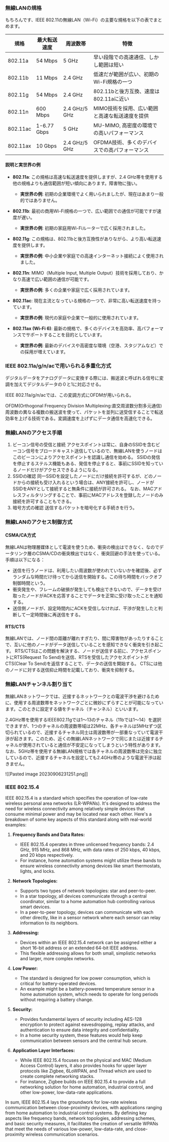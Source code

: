 ### 無線LANの規格
もちろんです、IEEE 802.11の無線LAN（Wi-Fi）の主要な規格を以下の表でまとめます。

| 規格       | 最大転送速度  | 周波数帯       | 特徴                                          |
|------------|--------------|----------------|-----------------------------------------------|
| 802.11a    | 54 Mbps      | 5 GHz          | 早い段階での高速通信、しかし範囲は短い           |
| 802.11b    | 11 Mbps      | 2.4 GHz        | 低速だが範囲が広い、初期のWi-Fi規格の一つ       |
| 802.11g    | 54 Mbps      | 2.4 GHz        | 802.11bと後方互換、速度は802.11aに近い          |
| 802.11n    | 600 Mbps     | 2.4 GHz/5 GHz  | MIMO技術を採用、広い範囲と高速な転送速度を提供  |
| 802.11ac   | 1-6.77 Gbps  | 5 GHz          | MU-MIMO, 高密度の環境での高いパフォーマンス    |
| 802.11ax   | 10 Gbps      | 2.4 GHz/5 GHz  | OFDMA技術、多くのデバイスでの高パフォーマンス   |

#### 説明と実世界の例

- **802.11a**: この規格は高速な転送速度を提供しますが、2.4 GHz帯を使用する他の規格よりも通信範囲が短い傾向にあります。障害物に強い。
    - **実世界の例**: 初期の企業環境でよく用いられましたが、現在はあまり一般的ではありません。

- **802.11b**: 最初の商用Wi-Fi規格の一つで、広い範囲での通信が可能ですが速度が遅い。
    - **実世界の例**: 初期の家庭用Wi-Fiルーターで広く採用されました。

- **802.11g**: この規格は、802.11bと後方互換性がありながら、より高い転送速度を提供します。
    - **実世界の例**: 中小企業や家庭での高速インターネット接続によく使用されました。

- **802.11n**: MIMO（Multiple Input, Multiple Output）技術を採用しており、かなり高速で広い範囲の通信が可能です。
    - **実世界の例**: 多くの企業や家庭で広く採用されています。

- **802.11ac**: 現在主流となっている規格の一つで、非常に高い転送速度を持っています。
    - **実世界の例**: 現代の家庭や企業で一般的に使用されています。

- **802.11ax (Wi-Fi 6)**: 最新の規格で、多くのデバイスを高効率、高パフォーマンスでサポートすることを目的としています。
    - **実世界の例**: 最新のデバイスや高密度な環境（空港、スタジアムなど）での採用が増えています。


### IEEE 802.11a/g/n/acで用いられる多重化方式
デジタルデータをアナログデータに変換する際には、搬送波と呼ばれる信号に変調を加えてデジタルデータの０と1に対応させる。

IEEE 802.11a/g/n/acでは、この変調方式にOFDMが用いられる。

OFDM(Orthogonal Frequency Division Multiplexing:直交周波数分割多元通信)
周波数の異なる複数の搬送波を使って、パケットを並列に送受信することで転送効率を上げる技術である。変調速度を上げずにデータ通信を高速化できる。

### 無線LANのアクセス手順
1. ビーコン信号の受信と接続
   アクセスポイントは常に、自身のSSIDを含むビーコン信号をブロードキャスト送信しているので、無線LANを使うノードはこのビーコンによりアクセスポイントを認識し通信を始める。
   SSIDの発信を停止するステルス機能もある、発信を停止すると、事前にSSIDを知っているノードだけがアクセスできるようになる。
2. SSIDの確認
   同一SSIDを設定したノードにだけ接続を許可するが、どのノードからの接続も受け入れるという場合は、ANY接続を許可し、ノードがSSIDをANYとして接続すると無条件に接続が許可される。
   なお、MACアドレスフィルタリングすることで、事前にMACアドレスを登録したノードのみ接続を許可することもできる。
3. 暗号方式の確認
   送信するパケットを暗号化する手続きを行う。

### 無線LANのアクセス制御方式

#### CSMA/CA方式
無線LANは物理層媒体として電波を使うため、衝突の検出はできなく、なのでデータリンク層のCSMA/CDの衝突検出ではなく、衝突回避の手法を使っている。
手順は以下になる：
- 送信を行うノードは、利用したい周波数が使われていないかを確認後、必ずランダムな時間だけ待ってから送信を開始する。この待ち時間をバックオフ制御時間という。
- 衝突発生や、フレームの破損が発生しても検出できないので、データを受け取ったノードがACKを応答することでデータを正常に受け取ったことを通知する。
- 送信側ノードが、設定時間内にACKを受信しなければ、干渉が発生したと判断して一定時間後に再送信をする。

#### RTS/CTS
無線LANでは、ノード間の距離が離れすぎたり、間に障害物があったりすることで、互いに他のノードがデータ送信していることを感知できなく衝突を引き起こす。
RTS/CTSはこの問題を解決する、ノードが送信する前に、アクセスポイントにRTS(Request To Send)を送信、RTSを受信したアクセスポイントがCTS(Clear To Send)を返信することで、データの送信を開始する。
CTSには他のノードに対する送信抑止時間を記載しており、衝突を抑制する。

### 無線LANチャンネル割り当て
無線LANネットワークでは、近接するネットワークとの電波干渉を避けるために、使用する周波数帯をネットワークごとに微妙にずらすことが可能になっています。このときに設定する値をチャネル（チャンネル）といいます。  
  
2.4GHz帯を使用するIEEE802.11gでは1～13のチャネル（11bでは1～14）を選択できますが、1つのチャネルの周波数帯域は22MHz、各チャネルは5MHzずつ区切られているので、近接するチャネル同士は周波数帯が一部重なっていて電波干渉が起きます。このため、近くの無線LANネットワークで同じまたは近接するチャネルが使用されていると通信が不安定になってしまうという特性があります。なお、5GHz帯を使用する無線LAN規格では各チャネルの周波数帯は完全に独立しているので、近接するチャネルを設定しても2.4GHz帯のような電波干渉は起きません。

![[Pasted image 20230906231251.png]]


### IEEE 802.15.4 
IEEE 802.15.4 is a standard which specifies the operation of low-rate wireless personal area networks (LR-WPANs). It's designed to address the need for wireless connectivity among relatively simple devices that consume minimal power and may be located near each other. Here's a breakdown of some key aspects of this standard along with real-world examples:

1. **Frequency Bands and Data Rates:**
    - IEEE 802.15.4 operates in three unlicensed frequency bands: 2.4 GHz, 915 MHz, and 868 MHz, with data rates of 250 kbps, 40 kbps, and 20 kbps respectively.
    - For instance, home automation systems might utilize these bands to ensure wireless connectivity among devices like smart thermostats, lights, and locks.

2. **Network Topologies:**
    - Supports two types of network topologies: star and peer-to-peer.
    - In a star topology, all devices communicate through a central coordinator, similar to a home automation hub controlling various smart devices.
    - In a peer-to-peer topology, devices can communicate with each other directly, like in a sensor network where each sensor can relay information to its neighbors.

3. **Addressing:**
    - Devices within an IEEE 802.15.4 network can be assigned either a short 16-bit address or an extended 64-bit IEEE address.
    - This flexible addressing allows for both small, simplistic networks and larger, more complex networks.

4. **Low Power:**
    - The standard is designed for low power consumption, which is critical for battery-operated devices.
    - An example might be a battery-powered temperature sensor in a home automation system, which needs to operate for long periods without requiring a battery change.

5. **Security:**
    - Provides fundamental layers of security including AES-128 encryption to protect against eavesdropping, replay attacks, and authentication to ensure data integrity and confidentiality.
    - In a home security system, these features would help keep communication between sensors and the central hub secure.

6. **Application Layer Interfaces:**
    - While IEEE 802.15.4 focuses on the physical and MAC (Medium Access Control) layers, it also provides hooks for upper layer protocols like Zigbee, 6LoWPAN, and Thread which are used to create complete networking stacks.
    - For instance, Zigbee builds on IEEE 802.15.4 to provide a full networking solution for home automation, industrial control, and other low-power, low-data-rate applications.

In sum, IEEE 802.15.4 lays the groundwork for low-rate wireless communication between close-proximity devices, with applications ranging from home automation to industrial control systems. By defining key aspects like frequency bands, network topologies, addressing schemes, and basic security measures, it facilitates the creation of versatile WPANs that meet the needs of various low-power, low-data-rate, and close-proximity wireless communication scenarios.